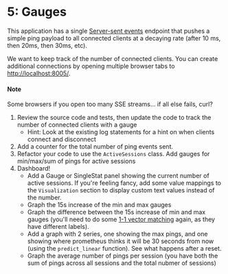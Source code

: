# 5: Gauges

This application has a single [Server-sent events](https://developer.mozilla.org/en-US/docs/Web/API/Server-sent_events) endpoint that pushes a simple ping payload to all connected clients at a decaying rate (after 10 ms, then 20ms, then 30ms, etc).

We want to keep track of the number of connected clients.
You can create additional connections by opening multiple browser tabs to [http://localhost:8005/](http://localhost:8005).

#### Note
Some browsers if you open too many SSE streams... if all else fails, curl?

1. Review the source code and tests, then update the code to track the number of connected clients with a gauge
   * Hint: Look at the existing log statements for a hint on when clients connect and disconnect
2. Add a counter for the total number of ping events sent.   
3. Refactor your code to use the `ActiveSessions` class.  Add gauges for min/max/sum of pings for active sessions
4. Dashboard!
   * Add a Gauge or SingleStat panel showing the current number of active sessions.
   If you're feeling fancy, add some value mappings to the `Visualization` section to display custom text values instead of the number.
   * Graph the 15s increase of the min and max gauges
   * Graph the difference between the 15s increase of min and max gauges (you'll need to do some [1-1 vector matching](https://prometheus.io/docs/prometheus/latest/querying/operators/#one-to-one-vector-matches) again, as they have different labels).
   * Add a graph with 2 series, one showing the max pings, and one showing where prometheus thinks it will be 30 seconds from now (using the `predict_linear` function).
   See what happens after a reset.
   * Graph the average number of pings per session (you have both the sum of pings across all sessions and the total nubmer of sessions)
